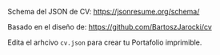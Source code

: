 Schema del JSON de CV:
https://jsonresume.org/schema/

Basado en el diseño de:
https://github.com/BartoszJarocki/cv

Edita el arhcivo `cv.json` para crear tu Portafolio imprimible.